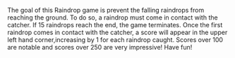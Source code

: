 The goal of this Raindrop game is prevent the falling raindrops from reaching the ground. To do so, a raindrop must come in contact with the catcher. If 15 raindrops reach the end, the game terminates. Once the first raindrop comes in contact with the catcher, a score will appear in the upper left hand corner,increasing by 1 for each raindrop caught. Scores over 100 are notable and scores over 250 are very impressive! Have fun!
